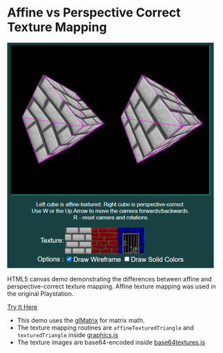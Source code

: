 # Affine vs Perspective Correct Texture Mapping

![](texturedemo.png)

HTML5 canvas demo demonstrating the differences between affine and perspective-correct texture mapping. Affine texture mapping was used in the original Playstation.

[Try It Here](https://andrew-lim.github.io/html5-snake/snake.htm)

- This demo uses the [glMatrix](https://glmatrix.net/) for matrix math.
- The texture mapping routines are `affineTexturedTriangle` and `texturedTriangle` inside [graphics.js](graphics.js)
- The texture images are base64-encoded inside [base64textures.js](base64textures.js)

